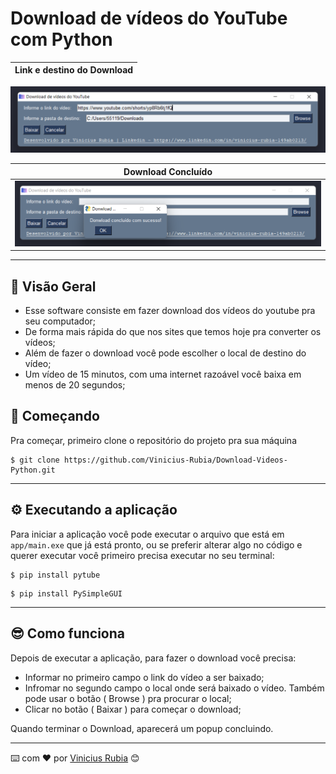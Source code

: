 # Download de vídeos do YouTube com Python

|Link e destino do Download|
|---|
![layout_1](layouts/layout1.png)


|Download Concluído|
|---|
|![layout_2](layouts/layout2.png)
---

## 👻 Visão Geral

- Esse software consiste em fazer download dos vídeos do youtube pra seu computador;
- De forma mais rápida do que nos sites que temos hoje pra converter os vídeos; 
- Além de fazer o download você pode escolher o local de destino do vídeo;
- Um vídeo de 15 minutos, com uma internet razoável você baixa em menos de 20 segundos;

## 🚀 Começando

Pra começar, primeiro clone o repositório do projeto pra sua máquina

```
$ git clone https://github.com/Vinicius-Rubia/Download-Videos-Python.git
```
---

## ⚙️ Executando a aplicação

Para iniciar a aplicação você pode executar o arquivo que está em ` app/main.exe ` que já está pronto, ou se preferir alterar algo no código e querer executar você primeiro precisa executar no seu terminal:

```
$ pip install pytube
```
```
$ pip install PySimpleGUI
```
---

## 😎 Como funciona

Depois de executar a aplicação, para fazer o download você precisa:

- Informar no primeiro campo o link do vídeo a ser baixado;
- Infromar no segundo campo o local onde será baixado o vídeo. Também pode usar o botão ( Browse ) pra procurar o local;
- Clicar no botão ( Baixar ) para começar o download;

Quando terminar o Download, aparecerá um popup concluindo.

---
⌨️ com ❤️ por [Vinicius Rubia](https://github.com/Vinicius-Rubia) 😊